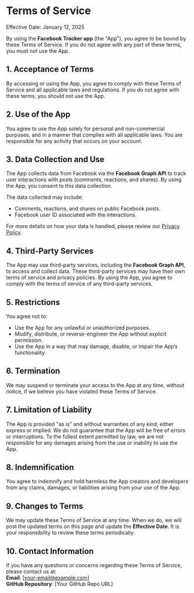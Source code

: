 # Terms of Service

Effective Date: January 12, 2025

By using the **Facebook Tracker app** (the "App"), you agree to be bound by these Terms of Service. If you do not agree with any part of these terms, you must not use the App.

## 1. Acceptance of Terms
By accessing or using the App, you agree to comply with these Terms of Service and all applicable laws and regulations. If you do not agree with these terms, you should not use the App.

## 2. Use of the App
You agree to use the App solely for personal and non-commercial purposes, and in a manner that complies with all applicable laws. You are responsible for any activity that occurs on your account.

## 3. Data Collection and Use
The App collects data from Facebook via the **Facebook Graph API** to track user interactions with posts (comments, reactions, and shares). By using the App, you consent to this data collection.

The data collected may include:
- Comments, reactions, and shares on public Facebook posts.
- Facebook user ID associated with the interactions.

For more details on how your data is handled, please review our [Privacy Policy]([https://yourusername.github.io/facebook-tracker/privacy-policy](https://github.com/BNAHSMATHCLUB2025/Privacy-Policy)).

## 4. Third-Party Services
The App may use third-party services, including the **Facebook Graph API**, to access and collect data. These third-party services may have their own terms of service and privacy policies. By using the App, you agree to comply with the terms of service of any third-party services.

## 5. Restrictions
You agree not to:
- Use the App for any unlawful or unauthorized purposes.
- Modify, distribute, or reverse-engineer the App without explicit permission.
- Use the App in a way that may damage, disable, or impair the App’s functionality.

## 6. Termination
We may suspend or terminate your access to the App at any time, without notice, if we believe you have violated these Terms of Service.

## 7. Limitation of Liability
The App is provided "as is" and without warranties of any kind, either express or implied. We do not guarantee that the App will be free of errors or interruptions. To the fullest extent permitted by law, we are not responsible for any damages arising from the use or inability to use the App.

## 8. Indemnification
You agree to indemnify and hold harmless the App creators and developers from any claims, damages, or liabilities arising from your use of the App.

## 9. Changes to Terms
We may update these Terms of Service at any time. When we do, we will post the updated terms on this page and update the **Effective Date**. It is your responsibility to review these terms periodically.

## 10. Contact Information
If you have any questions or concerns regarding these Terms of Service, please contact us at:  
**Email**: [your-email@example.com]  
**GitHub Repository**: [Your GitHub Repo URL]

